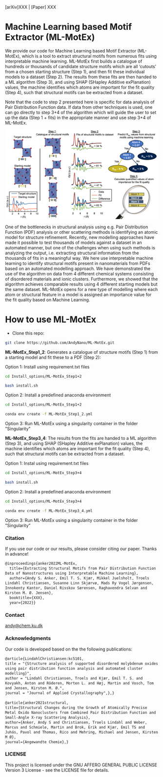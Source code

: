 [arXiv]XXX  |  [Paper] XXX

# Machine Learning based Motif Extractor (ML-MotEx)

We provide our code for Machine Learning based Motif Extractor (ML-MotEx), which is a tool to extract structural motifs from numerous fits using interpretable machine learning.
ML-MotEx first builds a catalogue of hundreds or thousands of candidate structure motifs which are all ‘cutouts’ from a chosen starting structure (Step 1), and then fit these individual models to a dataset (Step 2). The results from these fits are then handed to a ML algorithm (Step 3), and using SHAP (SHapley Additive exPlanation) values, the machine identifies which atoms are important for the fit quality (Step 4), such that structural motifs can be extracted from a dataset.

Note that the code to step 2 presented here is specific for data analysis of Pair Distribution Function data. If data from other techniques is used, one can go directly to step 3+4 of the algorithm which will guide the user to set up the data (Step 1 + fits) in the appropriate manner and use step 3+4 of ML-MotEx.

![alt text](Images/ML_MotEx_Overview.png "Title")

One of the bottlenecks in structural analysis using e.g. Pair Distribution Function (PDF) analysis or other scattering methods is identifying an atomic model for structure refinement. Recently, new modelling approaches have made it possible to test thousands of models against a dataset in an automated manner, but one of the challenges when using such methods is analyzing the output, i.e. extracting structural information from the thousands of fits in a meaningful way. We here use interpretable machine learning to identify structural motifs present in nanomaterials from PDFs based on an automated modelling approach.
We have demonstrated the use of the algorithm on data from 4 different chemical systems consisting of disordered materials and ionic clusters. Furthermore, we showed that the algorithm achieves comparable results using 4 different starting models but the same dataset. ML-MotEx opens for a new type of modelling where each atom or structural feature in a model is assigned an importance value for the fit quality based on Machine Learning. 

# How to use ML-MotEx

- Clone this repo:
```bash
git clone https://github.com/AndyNano/ML-MotEx.git
```

**ML-MotEx_Step1_2**: Generates a catalogue of structure motifs (Step 1) from a starting model and fit these to a PDF (Step 2):

Option 1: Install using requirement.txt files
```bash
cd Install_options/ML-MotEx_Step1+2
```
```bash
bash install.sh
```

Option 2: Install a predefined anaconda environment

```bash
cd Install_options/ML-MotEx_Step1+2
```

```bash
conda env create -f ML-MotEx_Step1_2.yml
```

Option 3: Run ML-MotEx using a singularity container in the folder "Singularity"

**ML-MotEx_Step3_4**: The results from the fits are handed to a ML algorithm (Step 3), and using SHAP (SHapley Additive exPlanation) values, the machine identifies which atoms are important for the fit quality (Step 4), such that structural motifs can be extracted from a dataset. 

Option 1: Instal using requirement.txt files
```bash
cd Install_options/ML-MotEx_Step3+4
```
```bash
bash install.sh
```

Option 2: Install a predefined anaconda environment
```bash
cd Install_options/ML-MotEx_Step3+4
```
```bash
conda env create -f ML-MotEx_Step3_4.yml
```

Option 3: Run ML-MotEx using a singularity container in the folder "Singularity"


### Citation
If you use our code or our results, please consider citing our paper. Thanks in advance!

```
@inproceedings{anker2022ML-MotEx,
  title={Extracting Structural Motifs from Pair Distribution Function Data of Nanostructures using Interpretable Machine Learning},
  author={Andy S. Anker, Emil T. S. Kjær, Mikkel Juelsholt, Troels Lindahl Christiansen, Susanne Linn Skjærvø, Mads Ry Vogel Jørgensen, Innokenty Kantor, Daniel Risskov Sørensen, Raghavendra Selvan and Kirsten M. Ø. Jensen},
  booktitle={XXX},
  year={2022}}
```

### Contact
andy@chem.ku.dk

### Acknowledgments
Our code is developed based on the the following publications:
```
@article{LindahlChristiansen:kc5101,
title = "{Structure analysis of supported disordered molybdenum oxides using pair distribution function analysis and automated cluster modelling}",
author = "Lindahl Christiansen, Troels and Kjær, Emil T. S. and Kovyakh, Anton and Röderen, Morten L. and Høj, Martin and Vosch, Tom and Jensen, Kirsten M. Ø.",
journal = "Journal of Applied Crystallography",},}

@article{anker2021structural,
title={Structural Changes during the Growth of Atomically Precise Metal Oxido Nanoclusters from Combined Pair Distribution Function and Small-Angle X-ray Scattering Analysis},
author={Anker, Andy S and Christiansen, Troels Lindahl and Weber, Marcus and Schmiele, Martin and Brok, Erik and Kjær, Emil TS and Juhás, Pavol and Thomas, Rico and Mehring, Michael and Jensen, Kirsten M Ø},
journal={Angewandte Chemie},}
```

### LICENSE
This project is licensed under the GNU AFFERO GENERAL PUBLIC LICENSE Version 3 License - see the LICENSE file for details.
